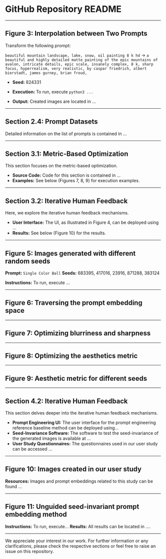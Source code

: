 # GitHub Repository README

---

## **Figure 3**: Interpolation between Two Prompts

Transform the following prompt:

`beautiful mountain landscape, lake, snow, oil painting 8 k hd` -> 
`a beautiful and highly detailed matte painting of the epic mountains of avalon, intricate details, epic scale, insanely complex, 8 k, sharp focus, hyperrealism, very realistic, by caspar friedrich, albert bierstadt, james gurney, brian froud,`


- **Seed:** 824331

- **Execution:** To run, execute `python3 ...`

- **Output:** Created images are located in ...

---

## Section 2.4: Prompt Datasets

Detailed information on the list of prompts is contained in ...

---

## Section 3.1: Metric-Based Optimization

This section focuses on the metric-based optimization.

- **Source Code:** Code for this section is contained in ...
- **Examples:** See below (Figures 7, 8, 9) for execution examples.

---

## Section 3.2: Iterative Human Feedback

Here, we explore the iterative human feedback mechanisms.

- **User Interface:** The UI, as illustrated in Figure 4, can be deployed using ...
- **Results:** See below (Figure 10) for the results.

---

## Figure 5: Images generated with different random seeds

**Prompt:** `Single Color Ball`
**Seeds:** 683395, 417016, 23916, 871288, 383124

**Instructions:** To run, execute ...

---

## Figure 6: Traversing the prompt embedding space

---

## Figure 7: Optimizing blurriness and sharpness

---

## Figure 8: Optimizing the aesthetics metric

---

## Figure 9: Aesthetic metric for different seeds

---

## Section 4.2: Iterative Human Feedback

This section delves deeper into the iterative human feedback mechanisms.

- **Prompt Engineering UI:** The user interface for the prompt engineering reference baseline method can be deployed using...
- **Seed-Invariance Software:** The software to test the seed-invariance of the generated images is available at ...
- **User Study Questionnaires:** The questionnaires used in our user study can be accessed ...

---

## Figure 10: Images created in our user study

**Resources:** Images and prompt embeddings related to this study can be found ...

---

## Figure 11: Unguided seed-invariant prompt embedding method

**Instructions:** To run, execute...
**Results:** All results can be located in ....

---

We appreciate your interest in our work. For further information or any clarifications, please check the respective sections or feel free to raise an issue on this repository.

